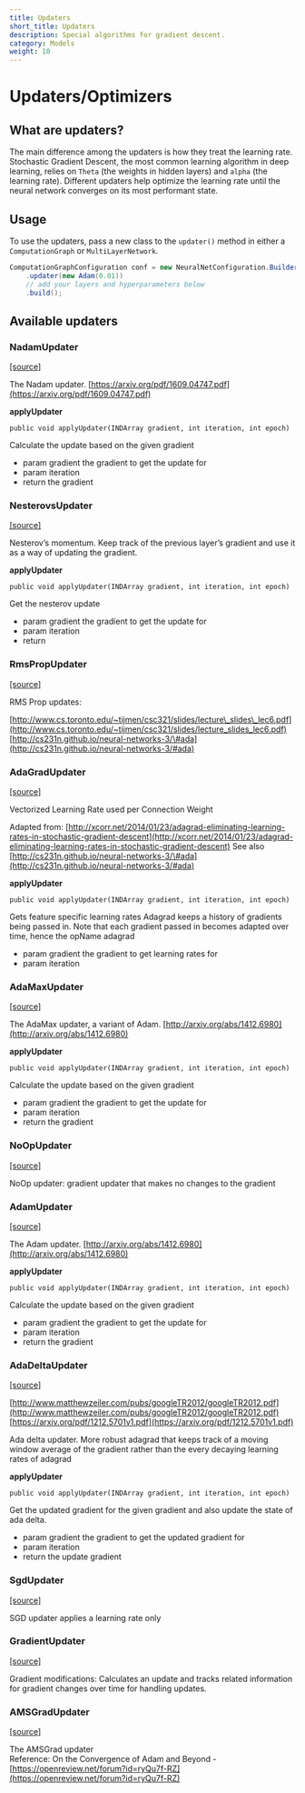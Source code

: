 ```yaml
---
title: Updaters
short_title: Updaters
description: Special algorithms for gradient descent.
category: Models
weight: 10
---
```


# Updaters/Optimizers

## What are updaters?

The main difference among the updaters is how they treat the learning rate. Stochastic Gradient Descent, the most common learning algorithm in deep learning, relies on `Theta` \(the weights in hidden layers\) and `alpha` \(the learning rate\). Different updaters help optimize the learning rate until the neural network converges on its most performant state.

## Usage

To use the updaters, pass a new class to the `updater()` method in either a `ComputationGraph` or `MultiLayerNetwork`.

```java
ComputationGraphConfiguration conf = new NeuralNetConfiguration.Builder()
    .updater(new Adam(0.01))
    // add your layers and hyperparameters below
    .build();
```

## Available updaters

### NadamUpdater

[\[source\]](https://github.com/eclipse/deeplearning4j/tree/master/nd4j/nd4j-backends/nd4j-api-parent/nd4j-api/src/main/java/org/nd4j/linalg/learning//NadamUpdater.java)

The Nadam updater. [https://arxiv.org/pdf/1609.04747.pdf](https://arxiv.org/pdf/1609.04747.pdf)

**applyUpdater**

```text
public void applyUpdater(INDArray gradient, int iteration, int epoch)
```

Calculate the update based on the given gradient

* param gradient the gradient to get the update for
* param iteration
* return the gradient

### NesterovsUpdater

[\[source\]](https://github.com/eclipse/deeplearning4j/tree/master/nd4j/nd4j-backends/nd4j-api-parent/nd4j-api/src/main/java/org/nd4j/linalg/learning//NesterovsUpdater.java)

Nesterov’s momentum. Keep track of the previous layer’s gradient and use it as a way of updating the gradient.

**applyUpdater**

```text
public void applyUpdater(INDArray gradient, int iteration, int epoch)
```

Get the nesterov update

* param gradient the gradient to get the update for
* param iteration
* return

### RmsPropUpdater

[\[source\]](https://github.com/eclipse/deeplearning4j/tree/master/nd4j/nd4j-backends/nd4j-api-parent/nd4j-api/src/main/java/org/nd4j/linalg/learning//RmsPropUpdater.java)

RMS Prop updates:

[http://www.cs.toronto.edu/~tijmen/csc321/slides/lecture\_slides\_lec6.pdf](http://www.cs.toronto.edu/~tijmen/csc321/slides/lecture_slides_lec6.pdf) [http://cs231n.github.io/neural-networks-3/\#ada](http://cs231n.github.io/neural-networks-3/#ada)

### AdaGradUpdater

[\[source\]](https://github.com/eclipse/deeplearning4j/tree/master/nd4j/nd4j-backends/nd4j-api-parent/nd4j-api/src/main/java/org/nd4j/linalg/learning//AdaGradUpdater.java)

Vectorized Learning Rate used per Connection Weight

Adapted from: [http://xcorr.net/2014/01/23/adagrad-eliminating-learning-rates-in-stochastic-gradient-descent](http://xcorr.net/2014/01/23/adagrad-eliminating-learning-rates-in-stochastic-gradient-descent) See also [http://cs231n.github.io/neural-networks-3/\#ada](http://cs231n.github.io/neural-networks-3/#ada)

**applyUpdater**

```text
public void applyUpdater(INDArray gradient, int iteration, int epoch)
```

Gets feature specific learning rates Adagrad keeps a history of gradients being passed in. Note that each gradient passed in becomes adapted over time, hence the opName adagrad

* param gradient the gradient to get learning rates for
* param iteration

### AdaMaxUpdater

[\[source\]](https://github.com/eclipse/deeplearning4j/tree/master/nd4j/nd4j-backends/nd4j-api-parent/nd4j-api/src/main/java/org/nd4j/linalg/learning//AdaMaxUpdater.java)

The AdaMax updater, a variant of Adam. [http://arxiv.org/abs/1412.6980](http://arxiv.org/abs/1412.6980)

**applyUpdater**

```text
public void applyUpdater(INDArray gradient, int iteration, int epoch)
```

Calculate the update based on the given gradient

* param gradient the gradient to get the update for
* param iteration
* return the gradient

### NoOpUpdater

[\[source\]](https://github.com/eclipse/deeplearning4j/tree/master/nd4j/nd4j-backends/nd4j-api-parent/nd4j-api/src/main/java/org/nd4j/linalg/learning//NoOpUpdater.java)

NoOp updater: gradient updater that makes no changes to the gradient

### AdamUpdater

[\[source\]](https://github.com/eclipse/deeplearning4j/tree/master/nd4j/nd4j-backends/nd4j-api-parent/nd4j-api/src/main/java/org/nd4j/linalg/learning//AdamUpdater.java)

The Adam updater. [http://arxiv.org/abs/1412.6980](http://arxiv.org/abs/1412.6980)

**applyUpdater**

```text
public void applyUpdater(INDArray gradient, int iteration, int epoch)
```

Calculate the update based on the given gradient

* param gradient the gradient to get the update for
* param iteration
* return the gradient

### AdaDeltaUpdater

[\[source\]](https://github.com/eclipse/deeplearning4j/tree/master/nd4j/nd4j-backends/nd4j-api-parent/nd4j-api/src/main/java/org/nd4j/linalg/learning//AdaDeltaUpdater.java)

[http://www.matthewzeiler.com/pubs/googleTR2012/googleTR2012.pdf](http://www.matthewzeiler.com/pubs/googleTR2012/googleTR2012.pdf) [https://arxiv.org/pdf/1212.5701v1.pdf](https://arxiv.org/pdf/1212.5701v1.pdf)

Ada delta updater. More robust adagrad that keeps track of a moving window average of the gradient rather than the every decaying learning rates of adagrad

**applyUpdater**

```text
public void applyUpdater(INDArray gradient, int iteration, int epoch)
```

Get the updated gradient for the given gradient and also update the state of ada delta.

* param gradient the gradient to get the updated gradient for
* param iteration
* return the update gradient

### SgdUpdater

[\[source\]](https://github.com/eclipse/deeplearning4j/tree/master/nd4j/nd4j-backends/nd4j-api-parent/nd4j-api/src/main/java/org/nd4j/linalg/learning//SgdUpdater.java)

SGD updater applies a learning rate only

### GradientUpdater

[\[source\]](https://github.com/eclipse/deeplearning4j/tree/master/nd4j/nd4j-backends/nd4j-api-parent/nd4j-api/src/main/java/org/nd4j/linalg/learning//GradientUpdater.java)

Gradient modifications: Calculates an update and tracks related information for gradient changes over time for handling updates.

### AMSGradUpdater

[\[source\]](https://github.com/eclipse/deeplearning4j/tree/master/nd4j/nd4j-backends/nd4j-api-parent/nd4j-api/src/main/java/org/nd4j/linalg/learning//AMSGradUpdater.java)

The AMSGrad updater  
Reference: On the Convergence of Adam and Beyond - [https://openreview.net/forum?id=ryQu7f-RZ](https://openreview.net/forum?id=ryQu7f-RZ)


